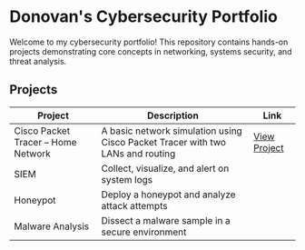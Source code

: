 # Donovan's Cybersecurity Portfolio

Welcome to my cybersecurity portfolio! This repository contains hands-on projects demonstrating core concepts in networking, systems security, and threat analysis.

## Projects

| Project | Description | Link |
|--------|-------------|------|
| Cisco Packet Tracer – Home Network | A basic network simulation using Cisco Packet Tracer with two LANs and routing | [View Project]([./Project-1_Cisco-Network/README.md]) |
| SIEM | Collect, visualize, and alert on system logs |  |
| Honeypot | Deploy a honeypot and analyze attack attempts |  |
| Malware Analysis | Dissect a malware sample in a secure environment |  |
